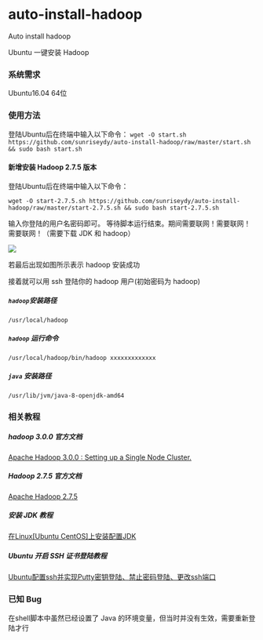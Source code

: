 # auto-install-hadoop
Auto install hadoop

Ubuntu 一键安装 Hadoop

### 系统需求
Ubuntu16.04 64位

### 使用方法

登陆Ubuntu后在终端中输入以下命令：
`wget -O start.sh https://github.com/sunriseydy/auto-install-hadoop/raw/master/start.sh && sudo bash start.sh`

#### 新增安装 Hadoop 2.7.5 版本

登陆Ubuntu后在终端中输入以下命令：

`wget -O start-2.7.5.sh https://github.com/sunriseydy/auto-install-hadoop/raw/master/start-2.7.5.sh && sudo bash start-2.7.5.sh`

输入你登陆的用户名密码即可。
等待脚本运行结束。期间需要联网！需要联网！需要联网！（需要下载 JDK 和 hadoop）

![](https://github.com/sunriseydy/auto-install-hadoop/raw/master/screenshot_1.png)

若最后出现如图所示表示 hadoop 安装成功

接着就可以用 ssh 登陆你的 hadoop 用户(初始密码为 hadoop)

##### `hadoop`安装路径
`/usr/local/hadoop`

##### `hadoop` 运行命令
`/usr/local/hadoop/bin/hadoop xxxxxxxxxxxxx`
##### `java` 安装路径
`/usr/lib/jvm/java-8-openjdk-amd64`

### 相关教程
##### hadoop 3.0.0 官方文档
[ Apache Hadoop 3.0.0 : Setting up a Single Node Cluster.](http://hadoop.apache.org/docs/r3.0.0/hadoop-project-dist/hadoop-common/SingleCluster.html " Apache Hadoop 3.0.0 : Setting up a Single Node Cluster.")
##### Hadoop 2.7.5 官方文档
[Apache Hadoop 2.7.5](http://hadoop.apache.org/docs/r2.7.5/ "Apache Hadoop 2.7.5")

##### 安装 JDK 教程
[在Linux[Ubuntu CentOS]上安装配置JDK](https://blog.sunriseydy.top/technology/server-blog/server/linux-ubuntu-centos-install-jdk/ "在Linux[Ubuntu CentOS]上安装配置JDK")

##### Ubuntu 开启 SSH 证书登陆教程
[Ubuntu配置ssh并实现Putty密钥登陆、禁止密码登陆、更改ssh端口](https://blog.sunriseydy.top/technology/server-blog/server/ubuntupeizhisshbingshixianputtymiyaodenglujinzhimimadenglugenggaisshduankou/ "Ubuntu配置ssh并实现Putty密钥登陆、禁止密码登陆、更改ssh端口")


### 已知 Bug
在shell脚本中虽然已经设置了 Java 的环境变量，但当时并没有生效，需要重新登陆才行
